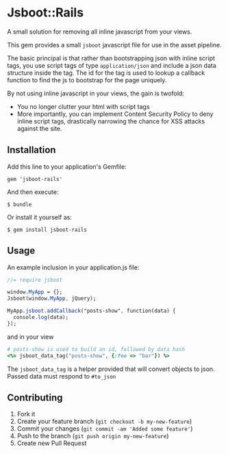 # Jsboot::Rails

A small solution for removing all inline javascript from your views.

This gem provides a small `jsboot` javascript file for use in the asset
pipeline.

The basic principal is that rather than bootstrapping json with inline
script tags, you use script tags of type `application/json` and include
a json data structure inside the tag.  The id for the tag is used to
lookup a callback function to find the js to bootstrap for the page
uniquely.

By not using inline javascript in your views, the gain is twofold:

* You no longer clutter your html with script tags
* More importantly, you can implement Content Security Policy to deny
  inline script tags, drastically narrowing the chance for XSS attacks
  against the site.

## Installation

Add this line to your application's Gemfile:

    gem 'jsboot-rails'

And then execute:

    $ bundle

Or install it yourself as:

    $ gem install jsboot-rails

## Usage

An example inclusion in your application.js file:

```sass
//= require jsboot

window.MyApp = {};
Jsboot(window.MyApp, jQuery);

MyApp.jsboot.addCallback("posts-show", function(data) {
  console.log(data);
});
```

and in your view

```ruby
# posts-show is used to build an id, followed by data hash
<%= jsboot_data_tag("posts-show", {:foo => "bar"}) %>
```

The `jsboot_data_tag` is a helper provided that will convert objects
to json.  Passed data must respond to `#to_json`

## Contributing

1. Fork it
2. Create your feature branch (`git checkout -b my-new-feature`)
3. Commit your changes (`git commit -am 'Added some feature'`)
4. Push to the branch (`git push origin my-new-feature`)
5. Create new Pull Request
